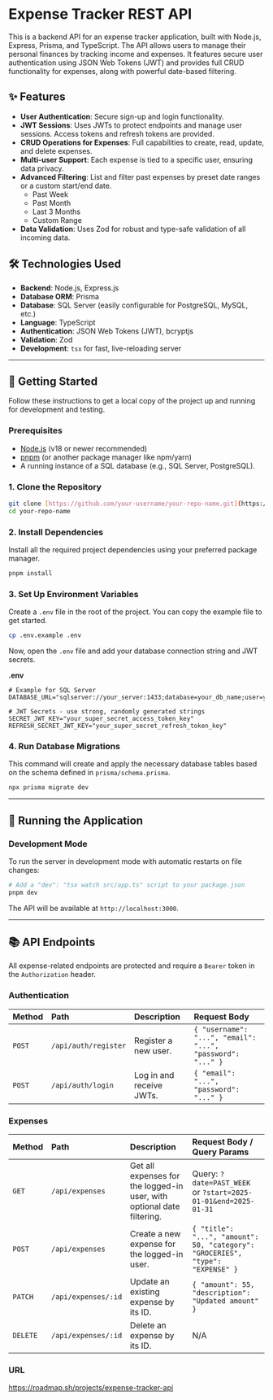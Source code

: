 # Expense Tracker REST API

This is a backend API for an expense tracker application, built with Node.js, Express, Prisma, and TypeScript. The API allows users to manage their personal finances by tracking income and expenses. It features secure user authentication using JSON Web Tokens (JWT) and provides full CRUD functionality for expenses, along with powerful date-based filtering.

## ✨ Features

-   **User Authentication**: Secure sign-up and login functionality.
-   **JWT Sessions**: Uses JWTs to protect endpoints and manage user sessions. Access tokens and refresh tokens are provided.
-   **CRUD Operations for Expenses**: Full capabilities to create, read, update, and delete expenses.
-   **Multi-user Support**: Each expense is tied to a specific user, ensuring data privacy.
-   **Advanced Filtering**: List and filter past expenses by preset date ranges or a custom start/end date.
    -   Past Week
    -   Past Month
    -   Last 3 Months
    -   Custom Range
-   **Data Validation**: Uses Zod for robust and type-safe validation of all incoming data.

## 🛠️ Technologies Used

-   **Backend**: Node.js, Express.js
-   **Database ORM**: Prisma
-   **Database**: SQL Server (easily configurable for PostgreSQL, MySQL, etc.)
-   **Language**: TypeScript
-   **Authentication**: JSON Web Tokens (JWT), bcryptjs
-   **Validation**: Zod
-   **Development**: `tsx` for fast, live-reloading server

---

## 🚀 Getting Started

Follow these instructions to get a local copy of the project up and running for development and testing.

### Prerequisites

-   [Node.js](https://nodejs.org/en/) (v18 or newer recommended)
-   [pnpm](https://pnpm.io/installation) (or another package manager like npm/yarn)
-   A running instance of a SQL database (e.g., SQL Server, PostgreSQL).

### 1. Clone the Repository

```bash
git clone [https://github.com/your-username/your-repo-name.git](https://github.com/your-username/your-repo-name.git)
cd your-repo-name
```

### 2. Install Dependencies

Install all the required project dependencies using your preferred package manager.

```bash
pnpm install
```

### 3. Set Up Environment Variables

Create a `.env` file in the root of the project. You can copy the example file to get started.

```bash
cp .env.example .env
```

Now, open the `.env` file and add your database connection string and JWT secrets.

**.env**
```env
# Example for SQL Server
DATABASE_URL="sqlserver://your_server:1433;database=your_db_name;user=your_username;password=your_password;trustServerCertificate=true"

# JWT Secrets - use strong, randomly generated strings
SECRET_JWT_KEY="your_super_secret_access_token_key"
REFRESH_SECRET_JWT_KEY="your_super_secret_refresh_token_key"
```

### 4. Run Database Migrations

This command will create and apply the necessary database tables based on the schema defined in `prisma/schema.prisma`.

```bash
npx prisma migrate dev
```

---

## 🏃 Running the Application

### Development Mode

To run the server in development mode with automatic restarts on file changes:

```bash
# Add a "dev": "tsx watch src/app.ts" script to your package.json
pnpm dev
```

The API will be available at `http://localhost:3000`.

---

## 📚 API Endpoints

All expense-related endpoints are protected and require a `Bearer` token in the `Authorization` header.

### Authentication

| Method | Path              | Description                 | Request Body                                       |
| :----- | :---------------- | :-------------------------- | :------------------------------------------------- |
| `POST` | `/api/auth/register` | Register a new user.        | `{ "username": "...", "email": "...", "password": "..." }` |
| `POST` | `/api/auth/login`    | Log in and receive JWTs.    | `{ "email": "...", "password": "..." }`              |

### Expenses

| Method   | Path                    | Description                                                               | Request Body / Query Params                                              |
| :------- | :---------------------- | :------------------------------------------------------------------------ | :----------------------------------------------------------------------- |
| `GET`    | `/api/expenses`         | Get all expenses for the logged-in user, with optional date filtering. | Query: `?date=PAST_WEEK` or `?start=2025-01-01&end=2025-01-31`   |
| `POST`   | `/api/expenses`         | Create a new expense for the logged-in user.                              | `{ "title": "...", "amount": 50, "category": "GROCERIES", "type": "EXPENSE" }` |
| `PATCH`  | `/api/expenses/:id`     | Update an existing expense by its ID.                                     | `{ "amount": 55, "description": "Updated amount" }`                      |
| `DELETE` | `/api/expenses/:id`     | Delete an expense by its ID.                                              | N/A                                                                      |


### URL

https://roadmap.sh/projects/expense-tracker-api